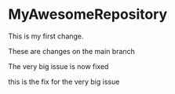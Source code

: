 # MyAwesomeRepository

This is my first change.

These are changes on the main branch

The very big issue is now fixed



this is the fix for the very big issue

